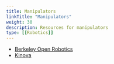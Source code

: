 ```yaml
---
title: Manipulators
linkTitle: "Manipulators"
weight: 30
description: Resources for manipulators
type: [[Robotics]]
---
```


* [Berkeley Open Robotics](https://berkeleyopenrobotics.github.io/)
* [Kinova](https://www.kinovarobotics.com/en)
